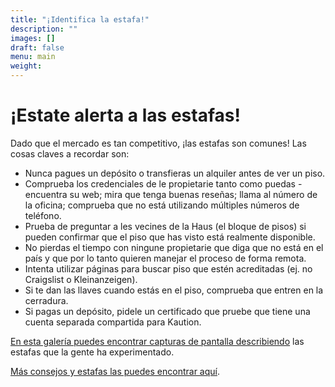 ```yaml
---
title: "¡Identifica la estafa!"
description: ""
images: []
draft: false
menu: main
weight: 
---
```

# ¡Estate alerta a las estafas!

Dado que el mercado es tan competitivo, ¡las estafas son comunes! Las cosas claves a recordar son:

- Nunca pagues un depósito o transfieras un alquiler antes de ver un piso.
- Comprueba los credenciales de le propietarie tanto como puedas - encuentra su web; mira que tenga buenas reseñas; llama al número de la oficina; comprueba que no está utilizando múltiples números de teléfono.
- Prueba de preguntar a les vecines de la Haus (el bloque de pisos) si pueden confirmar que el piso que has visto está realmente disponible.
- No pierdas el tiempo con ningune propietarie que diga que no está en el país y que por lo tanto quieren manejar el proceso de forma remota.
- Intenta utilizar páginas para buscar piso que estén acreditadas (ej. no Craigslist o Kleinanzeigen).
- Si te dan las llaves cuando estás en el piso, comprueba que entren en la cerradura.
- Si pagas un depósito, pidele un certificado que pruebe que tiene una cuenta separada compartida para Kaution. 

[En esta galería puedes encontrar capturas de pantalla describiendo](https://drive.google.com/drive/folders/1uVZj7EefeSDO5wLLoax5nTQUkmbfTKwM?usp=sharing) las estafas que la gente ha experimentado.

[Más consejos y estafas las puedes encontrar aquí](https://www.exberliner.com/berlin/housing-scams-revealed-real-scams-and-how-to-avoid-them/).

